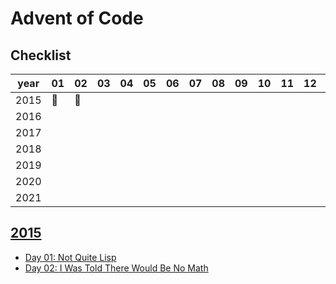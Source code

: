 # Advent of Code

## Checklist

year| 01 |02|03|04|05|06|07|08|09|10|11|12|13|14|15|16|17|18|19|20|21|22|23|24|25
----|---|---|---|---|---|---|---|---|---|---|---|---|---|---|---|---|---|---|---|---|---|---|---|---|---
2015 |🌟️|🌟️||||||||||||||||||||||||
2016 ||||||||||||||||||||||||||
2017 ||||||||||||||||||||||||||
2018 ||||||||||||||||||||||||||
2019 ||||||||||||||||||||||||||
2020 ||||||||||||||||||||||||||
2021 ||||||||||||||||||||||||||
 

## [2015](https://adventofcode.com/2015)

* [Day 01: Not Quite Lisp](Year2015/Day01/Day01.cs)
* [Day 02: I Was Told There Would Be No Math](Year2015/Day02/Day02.cs)